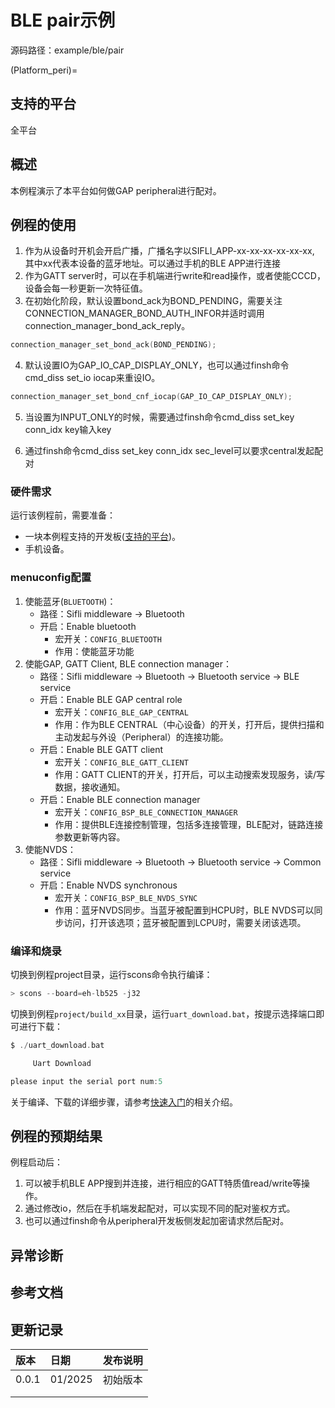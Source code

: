 # BLE pair示例

源码路径：example/ble/pair

(Platform_peri)=
## 支持的平台
<!-- 支持哪些板子和芯片平台 -->
全平台

## 概述
<!-- 例程简介 -->
本例程演示了本平台如何做GAP peripheral进行配对。


## 例程的使用
<!-- 说明如何使用例程，比如连接哪些硬件管脚观察波形，编译和烧写可以引用相关文档。
对于rt_device的例程，还需要把本例程用到的配置开关列出来，比如PWM例程用到了PWM1，需要在onchip菜单里使能PWM1 -->
1. 作为从设备时开机会开启广播，广播名字以SIFLI_APP-xx-xx-xx-xx-xx-xx, 其中xx代表本设备的蓝牙地址。可以通过手机的BLE APP进行连接
2. 作为GATT server时，可以在手机端进行write和read操作，或者使能CCCD，设备会每一秒更新一次特征值。
3. 在初始化阶段，默认设置bond_ack为BOND_PENDING，需要关注CONNECTION_MANAGER_BOND_AUTH_INFOR并适时调用connection_manager_bond_ack_reply。
```c
connection_manager_set_bond_ack(BOND_PENDING);
```

4. 默认设置IO为GAP_IO_CAP_DISPLAY_ONLY，也可以通过finsh命令cmd_diss set_io iocap来重设IO。
```c
connection_manager_set_bond_cnf_iocap(GAP_IO_CAP_DISPLAY_ONLY);
```

5. 当设置为INPUT_ONLY的时候，需要通过finsh命令cmd_diss set_key conn_idx key输入key

6. 通过finsh命令cmd_diss set_key conn_idx sec_level可以要求central发起配对


### 硬件需求
运行该例程前，需要准备：
+ 一块本例程支持的开发板([支持的平台](#Platform_peri))。
+ 手机设备。

### menuconfig配置
1. 使能蓝牙(`BLUETOOTH`)：
    - 路径：Sifli middleware → Bluetooth
    - 开启：Enable bluetooth
        - 宏开关：`CONFIG_BLUETOOTH`
        - 作用：使能蓝牙功能
2. 使能GAP, GATT Client, BLE connection manager：
    - 路径：Sifli middleware → Bluetooth → Bluetooth service → BLE service
    - 开启：Enable BLE GAP central role
        - 宏开关：`CONFIG_BLE_GAP_CENTRAL`
        - 作用：作为BLE CENTRAL（中心设备）的开关，打开后，提供扫描和主动发起与外设（Peripheral）的连接功能。
    - 开启：Enable BLE GATT client
        - 宏开关：`CONFIG_BLE_GATT_CLIENT`
        - 作用：GATT CLIENT的开关，打开后，可以主动搜索发现服务，读/写数据，接收通知。
    - 开启：Enable BLE connection manager
        - 宏开关：`CONFIG_BSP_BLE_CONNECTION_MANAGER`
        - 作用：提供BLE连接控制管理，包括多连接管理，BLE配对，链路连接参数更新等内容。
3. 使能NVDS：
    - 路径：Sifli middleware → Bluetooth → Bluetooth service → Common service
    - 开启：Enable NVDS synchronous
        - 宏开关：`CONFIG_BSP_BLE_NVDS_SYNC`
        - 作用：蓝牙NVDS同步。当蓝牙被配置到HCPU时，BLE NVDS可以同步访问，打开该选项；蓝牙被配置到LCPU时，需要关闭该选项。

### 编译和烧录
切换到例程project目录，运行scons命令执行编译：
```c
> scons --board=eh-lb525 -j32
```
切换到例程`project/build_xx`目录，运行`uart_download.bat`，按提示选择端口即可进行下载：
```c
$ ./uart_download.bat

     Uart Download

please input the serial port num:5
```
关于编译、下载的详细步骤，请参考[快速入门](/quickstart/get-started.md)的相关介绍。

## 例程的预期结果
<!-- 说明例程运行结果，比如哪几个灯会亮，会打印哪些log，以便用户判断例程是否正常运行，运行结果可以结合代码分步骤说明 -->
例程启动后：
1. 可以被手机BLE APP搜到并连接，进行相应的GATT特质值read/write等操作。
2. 通过修改io，然后在手机端发起配对，可以实现不同的配对鉴权方式。
3. 也可以通过finsh命令从peripheral开发板侧发起加密请求然后配对。

## 异常诊断


## 参考文档
<!-- 对于rt_device的示例，rt-thread官网文档提供的较详细说明，可以在这里添加网页链接，例如，参考RT-Thread的[RTC文档](https://www.rt-thread.org/document/site/#/rt-thread-version/rt-thread-standard/programming-manual/device/rtc/rtc) -->

## 更新记录
|版本 |日期   |发布说明 |
|:---|:---|:---|
|0.0.1 |01/2025 |初始版本 |
| | | |
| | | |

